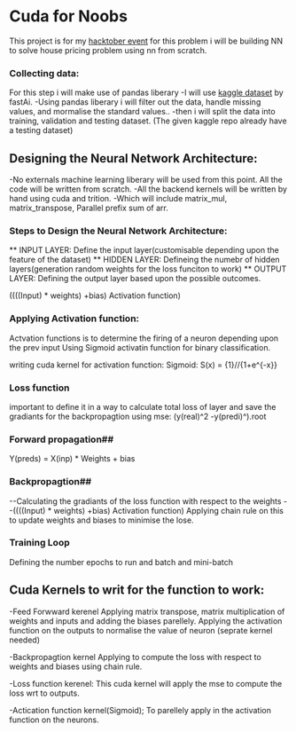 <div>
<h1>Cuda for Noobs</h1>
</div>

This project is for my [hacktober event](https://github.com/GDG-GTBIT/Hacktoberfest-2024-AIML)
for this problem i will be building NN to solve house pricing problem using nn from scratch. 

### Collecting data:
For this step i will make use of pandas liberary
-I will use [kaggle dataset](https://www.kaggle.com/code/stpeteishii/titanic-fastai) by fastAi.
-Using pandas liberary i will filter out the data, handle missing values, and mormalise the standard values..
-then i will split the data into training, validation and testing dataset. (The given kaggle repo already have a testing dataset)

## Designing the Neural Network Architecture:
-No externals machine learning liberary will be used from this point. All the code will be written from scratch.
-All the backend kernels will be written by hand using cuda and trition.
-Which will include matrix_mul, matrix_transpose, Parallel prefix sum of arr.

### Steps to Design the Neural Network Architecture: 

** INPUT LAYER: Define the input layer(customisable depending upon the feature of the dataset)
** HIDDEN LAYER: Defineing the numebr of hidden layers(generation random weights for the loss funciton to work)
** OUTPUT LAYER: Defining the output layer based upon the possible outcomes.

((((Input) * weights) +bias) Activation function)

### Applying Activation function: 
Actvation functions is to determine the firing of a neuron depending upon the prev input
Using Sigmoid activatin function for binary classification. 

writing cuda kernel for activation function: 
Sigmoid: S(x) = {1}//{1+e^{-x}}

### Loss function
important to define it in a way to calculate total loss of layer and save the gradiants for the backpropagtion
using mse: (y(real)^2 -y(predi)^).root 

### Forward propagation##
Y(preds) = X(inp) * Weights + bias

### Backpropagtion##
--Calculating the gradiants of the loss function with respect to the weights
--((((Input) * weights) +bias) Activation function) Applying chain rule on this
to update weights and biases to minimise the lose.

### Training Loop
Defining the number epochs to run and batch and mini-batch



## Cuda Kernels to writ for the function to work:
-Feed Forwward kerenel
Applying matrix transpose, matrix multiplication of weights and inputs and adding the biases parellely. 
Applying the activation function on the outputs to normalise the value of neuron (seprate kernel needed)

-Backpropagtion kernel
Applying to compute the loss with respect to weights and biases using chain rule.

-Loss function kerenel:
This cuda kernel will apply the mse to compute the loss wrt to outputs.

-Actication function kernel(Sigmoid);
To parellely apply in the activation function on the neurons. 
